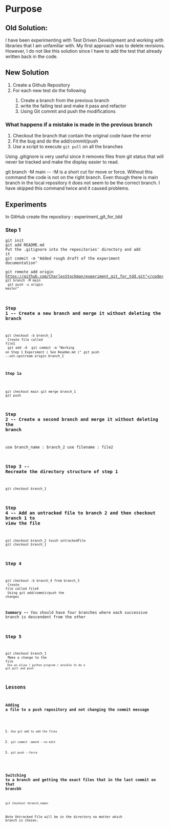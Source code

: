 # Purpose

## Old Solution:
I have been experimenting with Test Driven Development and working with libraries that I am 
unfamiliar with.  My first approach was to delete revisions.  However, I do not like this solution
since I have to add the test that already written back in the code.  

## New Solution

<ol>
    <li>Create a Github Repository</li>
    <li>For each new test do the following</li>
    <ol>
        <li>Create a branch from the previous branch</li>
        <li> write the failing test and make it pass and refactor</li>
        <li> Using Git commit and push the modifications</li>
    </ol>
</ol>

### What happens if a mistake is made in the previous branch
<ol>
    <li>Checkout the branch that contain the original code have the error</li>
    <li>Fit the bug and do the add/commit/push</li>
    <li>Use a script to execute <code>git pull</code> on all the branches </li>
</ol>

Using .gitignore is very useful since it removes files from git status that will never be tracked 
and make the display easier to read.

git branch -M main -- -M is a short cut for move or force.
Without this command the code is not on the right branch.  Even
though there is main branch in the local repository it does not seem
to be the correct branch.  I have skipped this command twice and it 
caused problems.

## Experiments

In GitHub create the repository : experiment_git_for_tdd

### Step 1
<code>git init</code><br>
<code>git add README.md</code><br>
<code>Put the .gitignore into the repositories' directory and add it</code><br>
<code>git commit -m "Added rough draft of the experiment documentation"</code><br>

<code>git remote add origin https://github.com/CharlesStockman/experiment_git_for_tdd.git"</code>
<code>git branch -M main</code><br>
<code>git push -u origin master"</code>

### Step 1 -- Create a new branch and merge it without deleting the branch

<code>git checkout -b branch_1</code><br>
<code>Create file called file1</code><br>
<code>git add -A </code>
<code>git commit -m "Working on Step 1 Experiment ( See Readme.md )"</code>
<code>git push --set-upstream origin branch_1</code>

#### Step 1a 
<code>git checkout main</code>
<code>git merge branch_1</code>
<code>git push</code>

### Step 2  -- Create a second branch and merge it without deleting the branch
use branch_name : branch_2
use filename    : file2

### Step 3 -- Recreate the directory structure of step 1
<code>git checkout branch_1</code>

### Step 4 -- Add an untracked file to branch 2 and then checkout branch 1 to view the file
<code>git checkout branch_2</code>
<code>touch untrackedFile</code>
<code>git checkout branch_1</code>


### Step 4
<code>git checkout -b branch_4 from branch_3 </code><br>
<code>Create file called file4</code><br>
<code>Using git add/commit/push the changes</code>

<b>Summary --</b> You should have four branches where each successive branch is descendent from the other

### Step 5
<code>git checkout branch_1</code><br>
<code>Make a change to the file</file><br>
<code>Use an alias / python program / ansible to do a git pull and push</code>

## Lessons 

### Adding a file to a push repository and not changing the commit message
<ol>
    <li><code>Use git add to add the files</code></li>
    <li><code>git commit -amend --no-edit</code></li>
    <li><code>git push --force</code></li>
</ol>

### Switching to a branch and getting the exact files that in the last commit on that brancbh
<code>git checkout <branch_name></code>

*Note* Untracked File will be in the directory no matter which branch is chosen.



